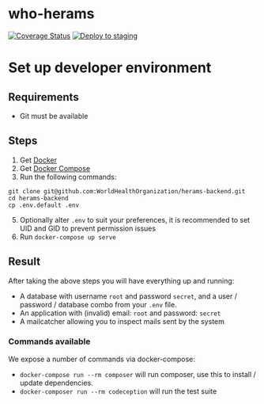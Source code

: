 # who-herams
[![Coverage Status](https://coveralls.io/repos/github/HeRAMS-WHO/herams-backend/badge.svg?branch=master)](https://coveralls.io/github/HeRAMS-WHO/herams-backend?branch=master)
[![Deploy to staging](https://github.com/HeRAMS-WHO/herams-backend/actions/workflows/build.yml/badge.svg)](https://github.com/HeRAMS-WHO/herams-backend/actions/workflows/build.yml)

# Set up developer environment

## Requirements
- Git must be available

## Steps
1. Get [Docker](https://docs.docker.com/install/)
2. Get [Docker Compose](https://docs.docker.com/compose/install/)
3. Run the following commands:
 ```
 git clone git@github.com:WorldHealthOrganization/herams-backend.git
 cd herams-backend
 cp .env.default .env
 ```
5. Optionally alter `.env` to suit your preferences, it is recommended to set UID and GID to prevent permission issues
6. Run `docker-compose up serve`

## Result
After taking the above steps you will have everything up and running:
- A database with username `root` and password `secret`, and a user / password / database combo from your `.env` file.
- An application with (invalid) email: `root` and password: `secret`
- A mailcatcher allowing you to inspect mails sent by the system

### Commands available
We expose a number of commands via docker-compose:
- `docker-compose run --rm composer` will run composer, use this to install / update dependencies.
- `docker-composer run --rm codeception` will run the test suite
